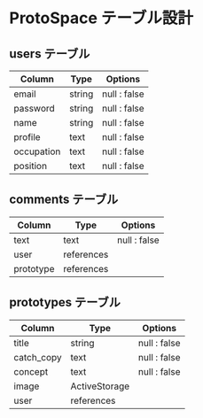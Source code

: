 # ProtoSpace テーブル設計

## users テーブル

| Column     | Type   | Options      |
| ---------- | ------ | ----------   |
| email      | string | null : false | 
| password   | string | null : false | 
| name       | string | null : false | 
| profile    | text   | null : false | 
| occupation | text   | null : false | 
| position   | text   | null : false | 


## comments テーブル

| Column    | Type       | Options      |
| --------- | ---------- | ----------   |
| text      | text       | null : false | 
| user      | references |              | 
| prototype | references |              | 

## prototypes テーブル

| Column     | Type          | Options      |
| ---------- | ------------- | ----------   |
| title      | string        | null : false | 
| catch_copy | text          | null : false | 
| concept    | text          | null : false | 
| image      | ActiveStorage |              | 
| user       | references    |              | 

